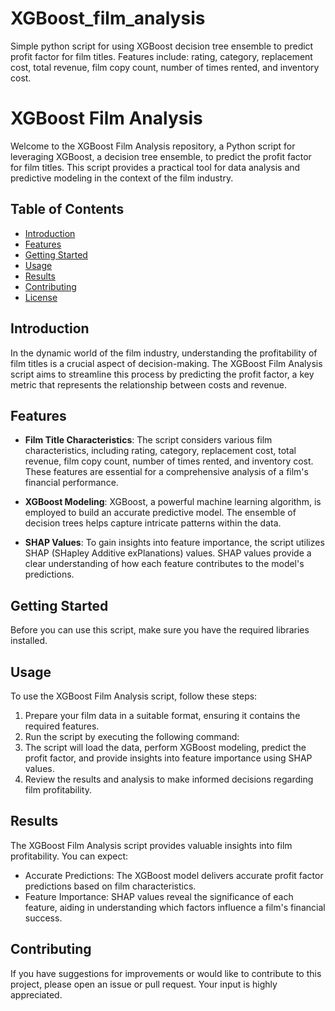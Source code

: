 # XGBoost_film_analysis
Simple python script for using XGBoost decision tree ensemble to predict profit factor for film titles. Features include: rating, category, replacement cost, total revenue, film copy count, number of times rented, and inventory cost.

# XGBoost Film Analysis

Welcome to the XGBoost Film Analysis repository, a Python script for leveraging XGBoost, a decision tree ensemble, to predict the profit factor for film titles. This script provides a practical tool for data analysis and predictive modeling in the context of the film industry.

## Table of Contents

- [Introduction](#introduction)
- [Features](#features)
- [Getting Started](#getting-started)
- [Usage](#usage)
- [Results](#results)
- [Contributing](#contributing)
- [License](#license)

## Introduction

In the dynamic world of the film industry, understanding the profitability of film titles is a crucial aspect of decision-making. The XGBoost Film Analysis script aims to streamline this process by predicting the profit factor, a key metric that represents the relationship between costs and revenue.

## Features

- **Film Title Characteristics**: The script considers various film characteristics, including rating, category, replacement cost, total revenue, film copy count, number of times rented, and inventory cost. These features are essential for a comprehensive analysis of a film's financial performance.

- **XGBoost Modeling**: XGBoost, a powerful machine learning algorithm, is employed to build an accurate predictive model. The ensemble of decision trees helps capture intricate patterns within the data.

- **SHAP Values**: To gain insights into feature importance, the script utilizes SHAP (SHapley Additive exPlanations) values. SHAP values provide a clear understanding of how each feature contributes to the model's predictions.

## Getting Started

Before you can use this script, make sure you have the required libraries installed. 

## Usage

To use the XGBoost Film Analysis script, follow these steps:

1. Prepare your film data in a suitable format, ensuring it contains the required features.
2. Run the script by executing the following command:
3. The script will load the data, perform XGBoost modeling, predict the profit factor, and provide insights into feature importance using SHAP values.
4. Review the results and analysis to make informed decisions regarding film profitability.
   
## Results

The XGBoost Film Analysis script provides valuable insights into film profitability. You can expect:

- Accurate Predictions: The XGBoost model delivers accurate profit factor predictions based on film characteristics.
- Feature Importance: SHAP values reveal the significance of each feature, aiding in understanding which factors influence a film's financial success.

## Contributing

If you have suggestions for improvements or would like to contribute to this project, please open an issue or pull request. Your input is highly appreciated.
